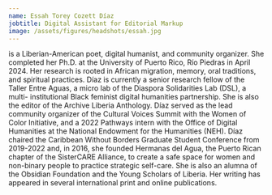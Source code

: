 ```yaml
---
name: Essah Torey Cozett Díaz
jobtitle: Digital Assistant for Editorial Markup
image: /assets/figures/headshots/essah.jpg
---
```

is a Liberian-American poet, digital humanist, and community organizer. She completed her Ph.D. at the University of Puerto Rico, Río Piedras in April 2024. Her research is rooted in African migration, memory, oral traditions, and spiritual practices. Díaz is currently a senior research fellow of the Taller Entre Aguas, a micro lab of the Diaspora Solidarities Lab (DSL), a multi- institutional Black feminist digital humanities partnership. She is also the editor of the Archive Liberia Anthology. Díaz served as the lead community organizer of the Cultural Voices Summit with the Women of Color Initiative, and a 2022 Pathways intern with the Office of Digital Humanities at the National Endowment for the Humanities (NEH). Díaz chaired the Caribbean Without Borders Graduate Student Conference from 2019-2022 and, in 2016, she founded Hermanas del Agua, the Puerto Rican chapter of the SisterCARE Alliance, to create a safe space for women and non-binary people to practice strategic self-care. She is also an alumna of the Obsidian Foundation and the Young Scholars of Liberia. Her writing has appeared in several international print and online publications.